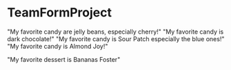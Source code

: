 # TeamFormProject

"My favorite candy are jelly beans, especially cherry!"
"My favorite candy is dark chocolate!"
"My favorite candy is Sour Patch especially the blue ones!"
"My favorite candy is Almond Joy!"

"My favorite dessert is Bananas Foster"
